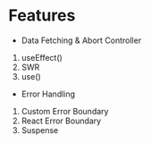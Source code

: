 # Features

-   Data Fetching & Abort Controller

1. useEffect()
2. SWR
3. use()

-   Error Handling

1. Custom Error Boundary
2. React Error Boundary
3. Suspense
